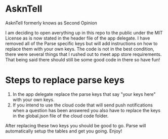 AsknTell
========

AsknTell formerly knows as Second Opinion

I am deciding to open averything up in this repo to the public under the MIT License as is now stated in the header file of the app delegate. I have removed all of the Parse specific keys but will add instructions on how to replace them with your own keys. The code is not in the best condition, there were several things that I rushed out to meet app store requirements. That being said there should still be some good code in there so have fun! 

Steps to replace parse keys
==========

1. In the app delegate replace the parse keys that say "your keys here" with your own keys.
2. If you intend to use the cloud code that will send push notifications when a question has been answered you also have to replace the keys in the global.json file of the cloud code folder.


After replacing these two keys you should be good to go. Parse will automatically setup the tables and get you going. Enjoy!
